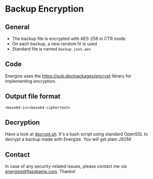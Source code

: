 # Backup Encryption

## General

- The backup file is encrypted with AES-256 in CTR mode.
- On each backup, a new random IV is used
- Standard file is named `backup.json.aes`

## Code

Energize uses the https://pub.dev/packages/encrypt library for implementing encryption.

## Output file format

`<base64-iv><base64-ciphertext>`

## Decryption

Have a look at [decrypt.sh](decrypt.sh). It's a bash script using standard OpenSSL to decrypt a backup made with Energize. You will get plain JSON!

## Contact

In case of any security-related issues, please contact me via energize@flasskamp.com. Thanks!